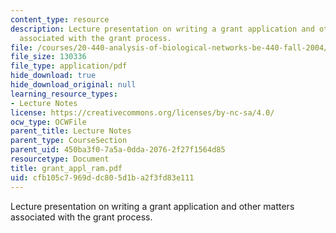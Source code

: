 ```yaml
---
content_type: resource
description: Lecture presentation on writing a grant application and other matters
  associated with the grant process.
file: /courses/20-440-analysis-of-biological-networks-be-440-fall-2004/cfb105c7969ddc805d1ba2f3fd83e111_grant_appl_ram.pdf
file_size: 130336
file_type: application/pdf
hide_download: true
hide_download_original: null
learning_resource_types:
- Lecture Notes
license: https://creativecommons.org/licenses/by-nc-sa/4.0/
ocw_type: OCWFile
parent_title: Lecture Notes
parent_type: CourseSection
parent_uid: 450ba3f0-7a5a-0dda-2076-2f27f1564d85
resourcetype: Document
title: grant_appl_ram.pdf
uid: cfb105c7-969d-dc80-5d1b-a2f3fd83e111
---
```

Lecture presentation on writing a grant application and other matters associated with the grant process.